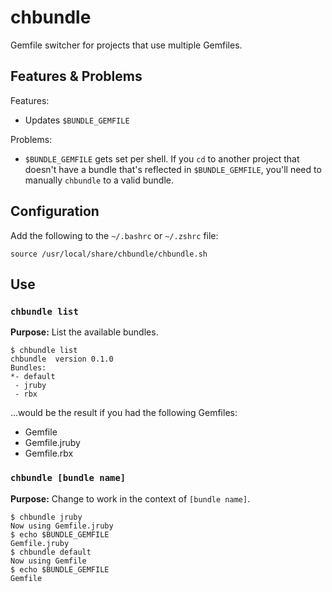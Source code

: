 chbundle
========

Gemfile switcher for projects that use multiple Gemfiles.


Features & Problems
-------------------

Features:

* Updates `$BUNDLE_GEMFILE`

Problems:

* `$BUNDLE_GEMFILE` gets set per shell.  If you `cd` to another project that
  doesn't have a bundle that's reflected in `$BUNDLE_GEMFILE`, you'll need to
  manually `chbundle` to a valid bundle.


Configuration
-------------

Add the following to the `~/.bashrc` or `~/.zshrc` file:

```
source /usr/local/share/chbundle/chbundle.sh
```

Use
---


### `chbundle list` ###

**Purpose:** List the available bundles.

```
$ chbundle list
chbundle  version 0.1.0
Bundles:
*- default
 - jruby
 - rbx
```

...would be the result if you had the following Gemfiles:

* Gemfile
* Gemfile.jruby
* Gemfile.rbx


### `chbundle [bundle name]` ###

**Purpose:** Change to work in the context of `[bundle name]`.

```
$ chbundle jruby
Now using Gemfile.jruby
$ echo $BUNDLE_GEMFILE
Gemfile.jruby
$ chbundle default
Now using Gemfile
$ echo $BUNDLE_GEMFILE
Gemfile
```
